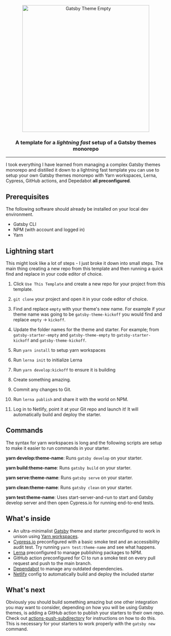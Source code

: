 <p align="center">
    <img alt="Gatsby Theme Empty" src="https://www.erichowey.dev/images/empty-logo.png" width="400" />
</p>

<h3 align="center">A template for a <i>lightning fast</i> setup of a Gatsby themes monorepo</h3>

<hr/>

I took everything I have learned from managing a complex Gatsby themes monorepo and distilled it down to a lightning fast template you can use to setup your own Gatsby themes monorepo with Yarn workspaces, Lerna, Cypress, GitHub actions, and Depedabot **all preconfigured**.

## Prerequisites

The following software should already be installed on your local dev environment.

- Gatsby CLI
- NPM (with account and logged in)
- Yarn

## Lightning start

This might look like a lot of steps - I just broke it down into small steps. The main thing creating a new repo from this template and then running a quick find and replace in your code editor of choice.

1. Click `Use This Template` and create a new repo for your project from this template.

1. `git clone` your project and open it in your code editor of choice.

1. Find and replace `empty` with your theme's new name. For example if your theme name was going to be `gatsby-theme-kickoff` you would find and replace `empty` -> `kickoff`.

1. Update the folder names for the theme and starter. For example; from `gatsby-starter-empty` and `gatsby-theme-empty` to `gatsby-starter-kickoff` and `gatsby-theme-kickoff`.

1. Run `yarn install` to setup yarn workspaces

1. Run `lerna init` to initialize Lerna

1. Run `yarn develop:kickoff` to ensure it is building

1. Create something amazing.

1. Commit any changes to Git.

1. Run `lerna publish` and share it with the world on NPM.

1. Log in to Netlify, point it at your Git repo and launch it! It will automatically build and deploy the starter.

## Commands

The syntax for yarn workspaces is long and the following scripts are setup to make it easier to run commands in your starter.

**yarn develop:theme-name**: Runs `gatsby develop` on your starter.

**yarn build:theme-name**: Runs `gatsby build` on your starter.

**yarn serve:theme-name**: Runs `gatsby serve` on your starter.

**yarn clean:theme-name**: Runs `gatsby clean` on your starter.

**yarn test:theme-name**: Uses start-server-and-run to start and Gatsby develop server and then open Cypress.io for running end-to-end tests.

## What's inside

- An ultra-minimalist [Gatsby](https://www.gatsbyjs.com/) theme and starter preconfigured to work in unison using [Yarn workspaces](https://classic.yarnpkg.com/en/docs/workspaces/).
- [Cypress.io](https://www.cypress.io/) preconfigured with a basic smoke test and an accessibility audit test. Try running `yarn test:theme-name` and see what happens.
- [Lerna](https://github.com/lerna/lerna) preconfigured to manage publishing packages to NPM.
- GitHub action preconfigured for CI to run a smoke test on every pull request and push to the main branch.
- [Dependabot](https://docs.github.com/en/github/administering-a-repository/keeping-your-dependencies-updated-automatically) to manage any outdated dependencies.
- [Netlify](https://www.netlify.com/) config to automatically build and deploy the included starter

## What's next

Obviously you should build something amazing but one other integration you may want to consider, depending on how you will be using Gatsby themes, is adding a GitHub action to publish your starters to their own repo. Check out [actions-push-subdirectory](https://github.com/johno/actions-push-subdirectories) for instructions on how to do this. This is necessary for your starters to work properly with the `gatsby new` command.
